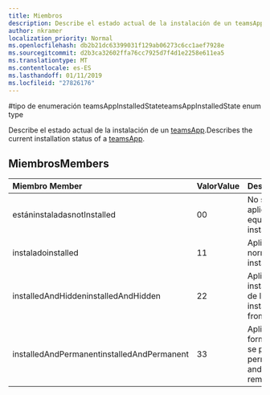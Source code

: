 ```yaml
---
title: Miembros
description: Describe el estado actual de la instalación de un teamsApp.
author: nkramer
localization_priority: Normal
ms.openlocfilehash: db2b21dc63399031f129ab06273c6cc1aef7928e
ms.sourcegitcommit: d2b3ca32602ffa76cc7925d7f4d1e2258e611ea5
ms.translationtype: MT
ms.contentlocale: es-ES
ms.lasthandoff: 01/11/2019
ms.locfileid: "27826176"
---
```

#<a name="teamsappinstalledstate-enum-type"></a><span data-ttu-id="371f4-103">tipo de enumeración teamsAppInstalledState</span><span class="sxs-lookup"><span data-stu-id="371f4-103">teamsAppInstalledState enum type</span></span>



<span data-ttu-id="371f4-104">Describe el estado actual de la instalación de un [teamsApp](teamsapp.md).</span><span class="sxs-lookup"><span data-stu-id="371f4-104">Describes the current installation status of a [teamsApp](teamsapp.md).</span></span>

## <a name="members"></a><span data-ttu-id="371f4-105">Miembros</span><span class="sxs-lookup"><span data-stu-id="371f4-105">Members</span></span>

| <span data-ttu-id="371f4-106">Miembro	</span><span class="sxs-lookup"><span data-stu-id="371f4-106">Member</span></span> | <span data-ttu-id="371f4-107">Valor</span><span class="sxs-lookup"><span data-stu-id="371f4-107">Value</span></span>| <span data-ttu-id="371f4-108">Description</span><span class="sxs-lookup"><span data-stu-id="371f4-108">Description</span></span> |
|:---------------|:--------|:----------|
|<span data-ttu-id="371f4-109">estáninstaladas</span><span class="sxs-lookup"><span data-stu-id="371f4-109">notInstalled</span></span>|<span data-ttu-id="371f4-110">0</span><span class="sxs-lookup"><span data-stu-id="371f4-110">0</span></span>|<span data-ttu-id="371f4-111">No se instala la aplicación al equipo.</span><span class="sxs-lookup"><span data-stu-id="371f4-111">App is not installed to team.</span></span>|
|<span data-ttu-id="371f4-112">instalado</span><span class="sxs-lookup"><span data-stu-id="371f4-112">installed</span></span>|<span data-ttu-id="371f4-113">1</span><span class="sxs-lookup"><span data-stu-id="371f4-113">1</span></span>|<span data-ttu-id="371f4-114">Aplicación se instala normalmente.</span><span class="sxs-lookup"><span data-stu-id="371f4-114">App is installed normally.</span></span>|
|<span data-ttu-id="371f4-115">installedAndHidden</span><span class="sxs-lookup"><span data-stu-id="371f4-115">installedAndHidden</span></span>|<span data-ttu-id="371f4-116">2</span><span class="sxs-lookup"><span data-stu-id="371f4-116">2</span></span>|<span data-ttu-id="371f4-117">Aplicación está instalada pero se oculta de la vista.</span><span class="sxs-lookup"><span data-stu-id="371f4-117">App is installed but hidden from view.</span></span>|
|<span data-ttu-id="371f4-118">installedAndPermanent</span><span class="sxs-lookup"><span data-stu-id="371f4-118">installedAndPermanent</span></span>|<span data-ttu-id="371f4-119">3</span><span class="sxs-lookup"><span data-stu-id="371f4-119">3</span></span>|<span data-ttu-id="371f4-120">Aplicación se instala de forma permanente y no se puede quitar.</span><span class="sxs-lookup"><span data-stu-id="371f4-120">App is permanently installed and may not be removed.</span></span>|
